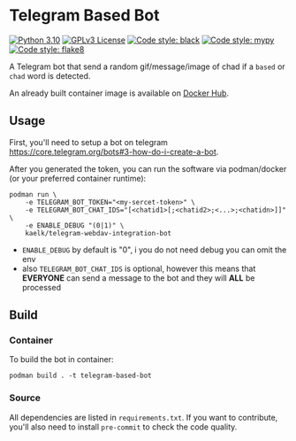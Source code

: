 # Telegram Based Bot
[![Python 3.10](https://img.shields.io/badge/python-3.10-blue?style=flat-square&logo=python)](LICENSE)
[![GPLv3 License](https://img.shields.io/badge/license-GPLv3-green?style=flat-square&logo=legal)](LICENSE)
[![Code style: black](https://img.shields.io/badge/black-v22.3.0-orange?style=flat-square)](https://github.com/psf/black)
[![Code style: mypy](https://img.shields.io/badge/mypy-v0.950-orange?style=flat-square)](https://github.com/python/mypy)
[![Code style: flake8](https://img.shields.io/badge/flake8-3.9.0-orange?style=flat-square)](https://github.com/PyCQA/flake8)


A Telegram bot that send a random gif/message/image of chad if a `based` or `chad` word is detected.

An already built container image is available on [Docker Hub](https://hub.docker.com/r/kaelk/telegram-webdav-integration-bot).

## Usage
First, you'll need to setup a bot on telegram https://core.telegram.org/bots#3-how-do-i-create-a-bot.

After you generated the token, you can run the software via podman/docker (or your preferred container runtime):
```
podman run \
    -e TELEGRAM_BOT_TOKEN="<my-sercet-token>" \
    -e TELEGRAM_BOT_CHAT_IDS="[<chatid1>[;<chatid2>;<...>;<chatidn>]]" \
    -e ENABLE_DEBUG "(0|1)" \
    kaelk/telegram-webdav-integration-bot
```

* `ENABLE_DEBUG` by default is "0", i you do not need debug you can omit the env
* also `TELEGRAM_BOT_CHAT_IDS` is optional, however this means that **EVERYONE** can send a message to the bot
and they will **ALL** be processed

## Build

### Container

To build the bot in container:
```
podman build . -t telegram-based-bot
```

### Source
All dependencies are listed in `requirements.txt`.
If you want to contribute, you'll also need to install `pre-commit` to check the code quality.
